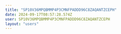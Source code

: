 ```yaml
---
title: "SP10V36MPQBMMP4P3CMNFPADDD96C8ZAQANTZCEPH"
date: 2024-09-17T08:57:28.574Z
user: SP10V36MPQBMMP4P3CMNFPADDD96C8ZAQANTZCEPH
layout: "users"
---
```

    